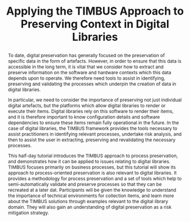 ---
abstract: "To date, digital preservation has generally focused on the preservation
  of specific data in the form of artefacts. However, in order to ensure that this
  data is accessible in the long term, it is vital that we consider how to extract
  and preserve information on the software and hardware contexts which this data depends
  upon to operate. We therefore need tools to assist in identifying, preserving and
  validating the processes which underpin the creation of data in digital libraries.
  \n\nIn particular, we need to consider the importance of preserving not just individual
  digital artefacts, but the platforms which allow digital libraries to render or
  execute their items. Digital libraries rely on this software to render their items,
  and it is therefore important to know configuration details and software dependencies
  to ensure these items remain fully operational in the future. In the case of digital
  libraries, the TIMBUS framework provides the tools necessary to assist practitioners
  in identifying relevant processes, undertake risk analysis, and then to assist the
  user in extracting, preserving and revalidating the necessary processes.\n\nThis
  half-day tutorial introduces the TIMBUS approach to process preservation, and demonstrates
  how it can be applied to issues relating to digital libraries. TIMBUS focuses primarily
  on business processes, but this tutorial will show its approach to process-oriented
  preservation is also relevant to digital libraries. It provides a methodology for
  process preservation and a set of tools which help to semi-automatically validate
  and preserve processes so that they can be recreated at a later dat. Participants
  will be given the knowledge to understand the importance of technical environments
  for collection items, and learn more about the TIMBUS solutions through examples
  relevant to the digital library domain. They will also gain an understanding of
  digital preservation as a risk mitigation strategy. \n "
creators:
- Coutinho, Carlos
- Gooding, Paul
date: null
document_url: https://services.phaidra.univie.ac.at/api/object/o:378687/download
grand_parent: iPRES
institutions: []
keywords: []
landing_page_url: https://phaidra.univie.ac.at/o:378687
language: eng
layout: publication
license: CC BY-NC-SA 3.0 AT
notes_url: null
parent: iPRES 2014
publication_type: workshops and tutorials
size: 146965
slides_url: null
source_name: iPRES
title: Applying the TIMBUS Approach to Preserving Context in Digital Libraries
year: 2014
---